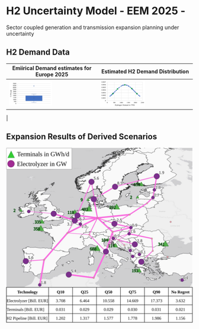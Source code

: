 # H2 Uncertainty Model - EEM 2025 -
Sector coupled generation and transmission expansion planning under uncertainty

## H2 Demand Data

| Emiirical Demand estimates for Europe 2025           | Estimated H2 Demand Distribution                           |
| -----------------------------------------------------| ---------------------------------------------------------- |
| <img src="https://github.com/bernemax/H2_Demand_Uncertainty-EEM_2025-/blob/main/Pictures/Hydrogen%20Demand%20Distribution.png" width=50% height=50%>  |  <img src="https://github.com/bernemax/H2_Demand_Uncertainty-EEM_2025-/blob/main/Pictures/Approximated%20Hydrogen%20demand%20distribution.png" width=50% height=50%>
|


## Expansion Results of Derived Scenarios

![](https://github.com/bernemax/H2_Demand_Uncertainty-EEM_2025-/blob/main/Pictures/H2_Infrastructure_Map.svg)
